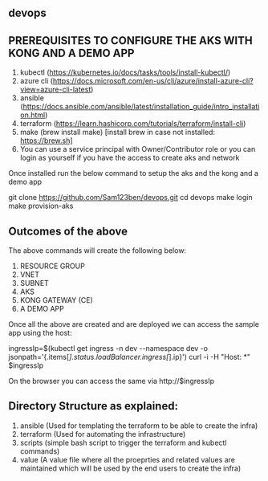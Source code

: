 ## devops

## PREREQUISITES TO CONFIGURE THE AKS WITH KONG AND A DEMO APP

1. kubectl (https://kubernetes.io/docs/tasks/tools/install-kubectl/)
2. azure cli (https://docs.microsoft.com/en-us/cli/azure/install-azure-cli?view=azure-cli-latest)
3. ansible (https://docs.ansible.com/ansible/latest/installation_guide/intro_installation.html)
4. terraform (https://learn.hashicorp.com/tutorials/terraform/install-cli)
5. make (brew install make) [install brew in case not installed: https://brew.sh]
6. You can use a service principal with Owner/Contributor role or you can login as yourself if you have the access to create aks and network

Once installed run the below command to setup the aks and the kong and a demo app

git clone https://github.com/Sam123ben/devops.git
cd devops
make login
make provision-aks

## Outcomes of the above
The above commands will create the following below:

1. RESOURCE GROUP
2. VNET
3. SUBNET
4. AKS
5. KONG GATEWAY (CE)
6. A DEMO APP

Once all the above are created and are deployed we can access the sample app using the host:

ingressIp=$(kubectl get ingress -n dev --namespace dev -o jsonpath='{.items[*].status.loadBalancer.ingress[*].ip}')
curl -i -H "Host: *" $ingressIp

On the browser you can access the same via http://$ingressIp

## Directory Structure as explained:

1. ansible (Used for templating the terraform to be able to create the infra)
2. terraform (Used for automating the infrastructure)
3. scripts (simple bash script to trigger the terraform and kubectl commands)
4. value (A value file where all the proeprties and related values are maintained which will be used by the end users to create the infra)